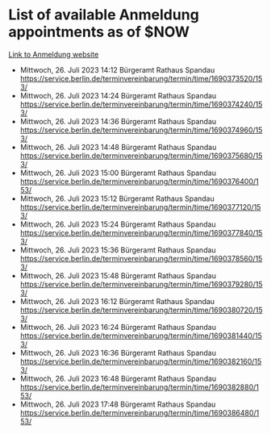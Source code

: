 # List of available Anmeldung appointments as of $NOW
[Link to Anmeldung website](https://service.berlin.de/terminvereinbarung/termin/tag.php?termin=1&anliegen[]=120686&dienstleisterlist=122210,122217,327316,122219,327312,122227,327314,122231,327346,122243,327348,122254,122252,329742,122260,329745,122262,329748,122271,327278,122273,327274,122277,327276,330436,122280,327294,122282,327290,122284,327292,122291,327270,122285,327266,122286,327264,122296,327268,150230,329760,122297,327286,122294,327284,122312,329763,122314,329775,122304,327330,122311,327334,122309,327332,317869,122281,327352,122279,329772,122283,122276,327324,122274,327326,122267,329766,122246,327318,122251,327320,122257,327322,122208,327298,122226,327300&herkunft=http%3A%2F%2Fservice.berlin.de%2Fdienstleistung%2F120686%2F)
- Mittwoch, 26. Juli 2023 14:12 Bürgeramt Rathaus Spandau https://service.berlin.de/terminvereinbarung/termin/time/1690373520/153/
- Mittwoch, 26. Juli 2023 14:24 Bürgeramt Rathaus Spandau https://service.berlin.de/terminvereinbarung/termin/time/1690374240/153/
- Mittwoch, 26. Juli 2023 14:36 Bürgeramt Rathaus Spandau https://service.berlin.de/terminvereinbarung/termin/time/1690374960/153/
- Mittwoch, 26. Juli 2023 14:48 Bürgeramt Rathaus Spandau https://service.berlin.de/terminvereinbarung/termin/time/1690375680/153/
- Mittwoch, 26. Juli 2023 15:00 Bürgeramt Rathaus Spandau https://service.berlin.de/terminvereinbarung/termin/time/1690376400/153/
- Mittwoch, 26. Juli 2023 15:12 Bürgeramt Rathaus Spandau https://service.berlin.de/terminvereinbarung/termin/time/1690377120/153/
- Mittwoch, 26. Juli 2023 15:24 Bürgeramt Rathaus Spandau https://service.berlin.de/terminvereinbarung/termin/time/1690377840/153/
- Mittwoch, 26. Juli 2023 15:36 Bürgeramt Rathaus Spandau https://service.berlin.de/terminvereinbarung/termin/time/1690378560/153/
- Mittwoch, 26. Juli 2023 15:48 Bürgeramt Rathaus Spandau https://service.berlin.de/terminvereinbarung/termin/time/1690379280/153/
- Mittwoch, 26. Juli 2023 16:12 Bürgeramt Rathaus Spandau https://service.berlin.de/terminvereinbarung/termin/time/1690380720/153/
- Mittwoch, 26. Juli 2023 16:24 Bürgeramt Rathaus Spandau https://service.berlin.de/terminvereinbarung/termin/time/1690381440/153/
- Mittwoch, 26. Juli 2023 16:36 Bürgeramt Rathaus Spandau https://service.berlin.de/terminvereinbarung/termin/time/1690382160/153/
- Mittwoch, 26. Juli 2023 16:48 Bürgeramt Rathaus Spandau https://service.berlin.de/terminvereinbarung/termin/time/1690382880/153/
- Mittwoch, 26. Juli 2023 17:48 Bürgeramt Rathaus Spandau https://service.berlin.de/terminvereinbarung/termin/time/1690386480/153/
